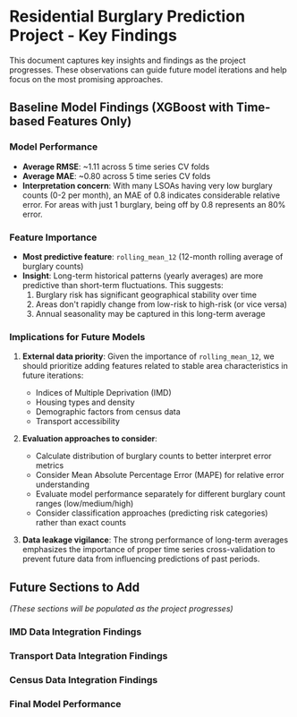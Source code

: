 # Residential Burglary Prediction Project - Key Findings

This document captures key insights and findings as the project progresses. These observations can guide future model iterations and help focus on the most promising approaches.

## Baseline Model Findings (XGBoost with Time-based Features Only)

### Model Performance
- **Average RMSE**: ~1.11 across 5 time series CV folds
- **Average MAE**: ~0.80 across 5 time series CV folds
- **Interpretation concern**: With many LSOAs having very low burglary counts (0-2 per month), an MAE of 0.8 indicates considerable relative error. For areas with just 1 burglary, being off by 0.8 represents an 80% error.

### Feature Importance
- **Most predictive feature**: `rolling_mean_12` (12-month rolling average of burglary counts)
- **Insight**: Long-term historical patterns (yearly averages) are more predictive than short-term fluctuations. This suggests:
  1. Burglary risk has significant geographical stability over time
  2. Areas don't rapidly change from low-risk to high-risk (or vice versa)
  3. Annual seasonality may be captured in this long-term average

### Implications for Future Models
1. **External data priority**: Given the importance of `rolling_mean_12`, we should prioritize adding features related to stable area characteristics in future iterations:
   - Indices of Multiple Deprivation (IMD)
   - Housing types and density
   - Demographic factors from census data
   - Transport accessibility

2. **Evaluation approaches to consider**:
   - Calculate distribution of burglary counts to better interpret error metrics
   - Consider Mean Absolute Percentage Error (MAPE) for relative error understanding
   - Evaluate model performance separately for different burglary count ranges (low/medium/high)
   - Consider classification approaches (predicting risk categories) rather than exact counts

3. **Data leakage vigilance**: The strong performance of long-term averages emphasizes the importance of proper time series cross-validation to prevent future data from influencing predictions of past periods.

## Future Sections to Add
*(These sections will be populated as the project progresses)*

### IMD Data Integration Findings

### Transport Data Integration Findings

### Census Data Integration Findings

### Final Model Performance 